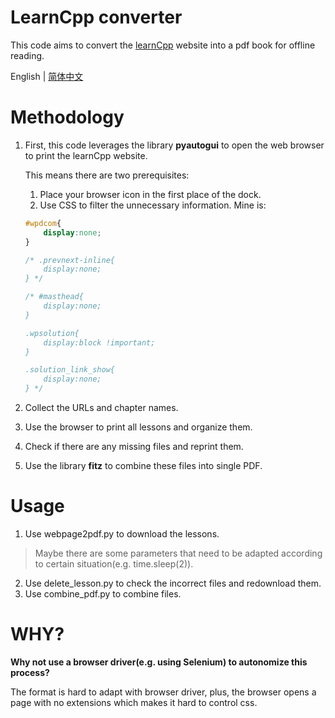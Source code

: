 # LearnCpp converter

This code aims to convert the [learnCpp](https://www.learncpp.com/) website into a pdf book for offline reading.

English | [简体中文](.github/README_ZH.md)

# Methodology

1. First, this code leverages the library **pyautogui** to open the web browser to print the learnCpp website.

   This means there are two prerequisites:

   1. Place your browser icon in the first place of the dock.
   2. Use CSS to filter the unnecessary information. Mine is:

   ```css
   #wpdcom{
       display:none;
   }
   
   /* .prevnext-inline{
       display:none;
   } */
   
   /* #masthead{
       display:none;
   }
   
   .wpsolution{
       display:block !important;
   }
   
   .solution_link_show{
       display:none;
   } */
   ```

2. Collect the URLs and chapter names.
3. Use the browser to print all lessons and organize them.
4. Check if there are any missing files and reprint them.
5. Use the library **fitz** to combine these files into single PDF.

# Usage

1. Use webpage2pdf.py to download the lessons.

> Maybe there are some parameters that need to be adapted according to certain situation(e.g. time.sleep(2)).

2. Use delete_lesson.py to check the incorrect files and redownload them.
3. Use combine_pdf.py to combine files.

# WHY?

**Why not use a browser driver(e.g. using Selenium) to autonomize this process?**

The format is hard to adapt with browser driver, plus, the browser opens a page with no extensions which makes it hard to control css.

